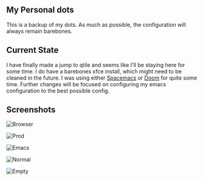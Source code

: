## My Personal dots

This is a backup of my dots. As much as possible, the configuration will always remain barebones.

## Current State

I have finally made a jump to qtile and seems like I'll be staying here for some time.
I do have a barebones xfce install, which might need to be cleaned in the future.
I was using either [Spacemacs](https://www.spacemacs.org) or [Doom](https://github.com/hlissner/doom-emacs) for quite some time. Further changes will be focused on configuring my emacs configuration to the best possible config.

## Screenshots

![Browser](https://i.imgur.com/JVL9alD.png "Vivaldi")

![Prod](https://i.imgur.com/TO4sRVY.png "Zathura (scripts/books) + emacs (notes)")

![Emacs](https://i.imgur.com/pTsaUfK.png "Emacs Dashboard")

![Normal](https://i.imgur.com/xM26pwh.png "~~Copying~~ Programming")

![Empty](https://i.imgur.com/OSFwbS1.png "Empty Screen")
